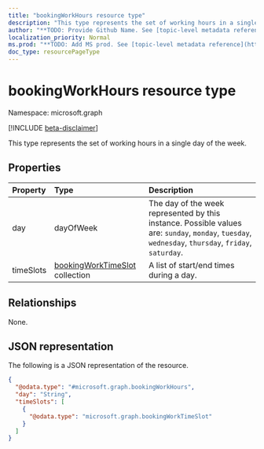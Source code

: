 ```yaml
---
title: "bookingWorkHours resource type"
description: "This type represents the set of working hours in a single day of the week."
author: "**TODO: Provide Github Name. See [topic-level metadata reference](https://msgo.azurewebsites.net/add/document/guidelines/metadata.html#topic-level-metadata)**"
localization_priority: Normal
ms.prod: "**TODO: Add MS prod. See [topic-level metadata reference](https://msgo.azurewebsites.net/add/document/guidelines/metadata.html#topic-level-metadata)**"
doc_type: resourcePageType
---
```


# bookingWorkHours resource type

Namespace: microsoft.graph

[!INCLUDE [beta-disclaimer](../../includes/beta-disclaimer.md)]

This type represents the set of working hours in a single day of the week.

## Properties
|Property|Type|Description|
|:---|:---|:---|
|day|dayOfWeek|The day of the week represented by this instance. Possible values are: `sunday`, `monday`, `tuesday`, `wednesday`, `thursday`, `friday`, `saturday`.|
|timeSlots|[bookingWorkTimeSlot](../resources/bookingworktimeslot.md) collection|A list of start/end times during a day.|

## Relationships
None.

## JSON representation
The following is a JSON representation of the resource.
<!-- {
  "blockType": "resource",
  "@odata.type": "microsoft.graph.bookingWorkHours"
}
-->
``` json
{
  "@odata.type": "#microsoft.graph.bookingWorkHours",
  "day": "String",
  "timeSlots": [
    {
      "@odata.type": "microsoft.graph.bookingWorkTimeSlot"
    }
  ]
}
```

